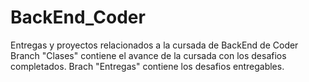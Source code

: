 # BackEnd_Coder
Entregas y proyectos relacionados a la cursada de BackEnd de Coder
Branch "Clases" contiene el avance de la cursada con los desafios completados.
Brach "Entregas" contiene los desafios entregables. 
